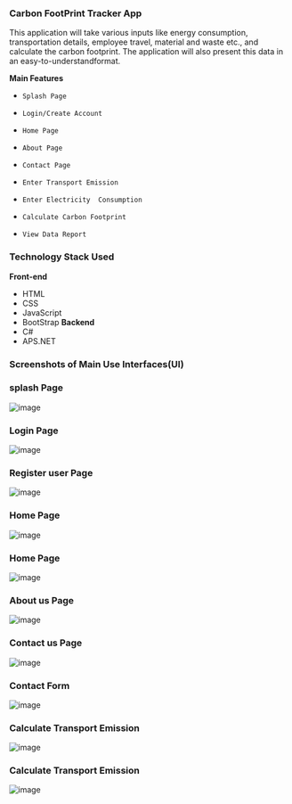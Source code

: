 ### Carbon FootPrint Tracker App
This application will take various inputs like energy consumption, transportation details, employee travel, material and waste etc., and calculate the carbon footprint. The application will also present this data in an easy-to-understandformat.

  **Main Features​**

-     Splash Page

-     Login/Create Account ​ ​

-     Home Page

-     About Page

-     Contact Page

-     Enter Transport Emission

-     Enter Electricity  Consumption

-     Calculate Carbon Footprint ​

-     View Data Report

### Technology Stack Used
**Front-end**

- HTML
- CSS
- JavaScript
- BootStrap
**Backend**
- C#
- APS.NET
### Screenshots of Main Use Interfaces(UI) 
### splash Page
![image](https://github.com/Teddydesta/EcoImpactAfrica/assets/86881100/744fc346-ddfa-4046-a0f3-2a5a08f4dfc6)
### Login Page
![image](https://github.com/Teddydesta/EcoImpactAfrica/assets/86881100/68e67586-6b8c-4f1e-b92a-7bfb13a158b9)
### Register user Page
![image](https://github.com/Teddydesta/EcoImpactAfrica/assets/86881100/7fd45694-c0ad-450a-ab41-271e987c067c)
### Home Page
![image](https://github.com/Teddydesta/EcoImpactAfrica/assets/86881100/7131a63e-8e54-4d3e-adb7-bf86084d6f93)
### Home Page
![image](https://github.com/Teddydesta/EcoImpactAfrica/assets/86881100/29c569bb-489d-4e5b-974e-45e67d3f4863)
### About us Page
![image](https://github.com/Teddydesta/EcoImpactAfrica/assets/86881100/24242461-f912-482a-acaa-d69db6e887e7)
### Contact us Page
![image](https://github.com/Teddydesta/EcoImpactAfrica/assets/86881100/0cd7db5c-ce69-4228-87a3-da983e08267d)
### Contact Form
![image](https://github.com/Teddydesta/EcoImpactAfrica/assets/86881100/c6451668-a77e-46f0-9bf0-ff6a56508fdd)
### Calculate Transport Emission
![image](https://github.com/Teddydesta/EcoImpactAfrica/assets/86881100/501fdcb2-b9b0-4e41-b099-298d819ef05f)
### Calculate Transport Emission
![image](https://github.com/Teddydesta/EcoImpactAfrica/assets/86881100/02682bf1-f480-4b6f-aefa-cba0e567b2ea)


